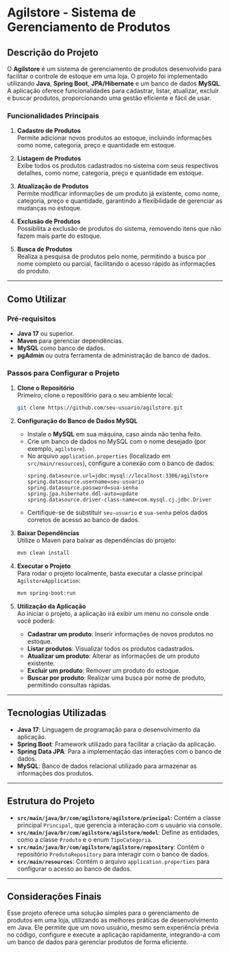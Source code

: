 # **Agilstore - Sistema de Gerenciamento de Produtos**

## **Descrição do Projeto**

O **Agilstore** é um sistema de gerenciamento de produtos desenvolvido para facilitar o controle de estoque em uma loja. O projeto foi implementado utilizando **Java**, **Spring Boot**, **JPA/Hibernate** e um banco de dados **MySQL**. A aplicação oferece funcionalidades para cadastrar, listar, atualizar, excluir e buscar produtos, proporcionando uma gestão eficiente e fácil de usar.

### **Funcionalidades Principais**

1. **Cadastro de Produtos**  
   Permite adicionar novos produtos ao estoque, incluindo informações como nome, categoria, preço e quantidade em estoque.

2. **Listagem de Produtos**  
   Exibe todos os produtos cadastrados no sistema com seus respectivos detalhes, como nome, categoria, preço e quantidade em estoque.

3. **Atualização de Produtos**  
   Permite modificar informações de um produto já existente, como nome, categoria, preço e quantidade, garantindo a flexibilidade de gerenciar as mudanças no estoque.

4. **Exclusão de Produtos**  
   Possibilita a exclusão de produtos do sistema, removendo itens que não fazem mais parte do estoque.

5. **Busca de Produtos**  
   Realiza a pesquisa de produtos pelo nome, permitindo a busca por nome completo ou parcial, facilitando o acesso rápido às informações do produto.

---

## **Como Utilizar**

### **Pré-requisitos**
- **Java 17** ou superior.
- **Maven** para gerenciar dependências.
- **MySQL** como banco de dados.
- **pgAdmin** ou outra ferramenta de administração de banco de dados.

### **Passos para Configurar o Projeto**

1. **Clone o Repositório**  
   Primeiro, clone o repositório para o seu ambiente local:
   ```bash
   git clone https://github.com/seu-usuario/agilstore.git
   ```

2. **Configuração do Banco de Dados MySQL**  
   - Instale o **MySQL** em sua máquina, caso ainda não tenha feito.
   - Crie um banco de dados no MySQL com o nome desejado (por exemplo, `agilstore`).
   - No arquivo `application.properties` (localizado em `src/main/resources`), configure a conexão com o banco de dados:
     ```properties
     spring.datasource.url=jdbc:mysql://localhost:3306/agilstore
     spring.datasource.username=seu-usuario
     spring.datasource.password=sua-senha
     spring.jpa.hibernate.ddl-auto=update
     spring.datasource.driver-class-name=com.mysql.cj.jdbc.Driver
     ```
   - Certifique-se de substituir `seu-usuario` e `sua-senha` pelos dados corretos de acesso ao banco de dados.

3. **Baixar Dependências**  
   Utilize o Maven para baixar as dependências do projeto:
   ```bash
   mvn clean install
   ```

4. **Executar o Projeto**  
   Para rodar o projeto localmente, basta executar a classe principal `AgilstoreApplication`:
   ```bash
   mvn spring-boot:run
   ```

5. **Utilização da Aplicação**  
   Ao iniciar o projeto, a aplicação irá exibir um menu no console onde você poderá:
   - **Cadastrar um produto**: Inserir informações de novos produtos no estoque.
   - **Listar produtos**: Visualizar todos os produtos cadastrados.
   - **Atualizar um produto**: Alterar as informações de um produto existente.
   - **Excluir um produto**: Remover um produto do estoque.
   - **Buscar por produto**: Realizar uma busca por nome de produto, permitindo consultas rápidas.

---

## **Tecnologias Utilizadas**
- **Java 17**: Linguagem de programação para o desenvolvimento da aplicação.
- **Spring Boot**: Framework utilizado para facilitar a criação da aplicação.
- **Spring Data JPA**: Para a implementação das interações com o banco de dados.
- **MySQL**: Banco de dados relacional utilizado para armazenar as informações dos produtos.

---

## **Estrutura do Projeto**

- **`src/main/java/br/com/agilstore/agilstore/principal`**: Contém a classe principal `Principal`, que gerencia a interação com o usuário via console.
- **`src/main/java/br/com/agilstore/agilstore/model`**: Define as entidades, como a classe `Produto` e o enum `TipoCategoria`.
- **`src/main/java/br/com/agilstore/agilstore/repository`**: Contém o repositório `ProdutoRepository` para interagir com o banco de dados.
- **`src/main/resources`**: Contém o arquivo `application.properties` para configurar o acesso ao banco de dados.

---

## **Considerações Finais**

Esse projeto oferece uma solução simples para o gerenciamento de produtos em uma loja, utilizando as melhores práticas de desenvolvimento em Java. Ele permite que um novo usuário, mesmo sem experiência prévia no código, configure e execute a aplicação rapidamente, integrando-a com um banco de dados para gerenciar produtos de forma eficiente.

